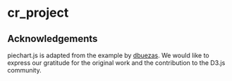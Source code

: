 # cr_project

## Acknowledgements

piechart.js is adapted from the example by [dbuezas](https://gist.github.com/dbuezas/9306799). We would like to express our gratitude for the original work and the contribution to the D3.js community.
